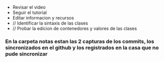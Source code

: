 - Revisar el video
- Seguir el tutorial
- Editar informacion y recursos
- // Identificar la sintaxis de las clases
- // Probar la edicion de contenedores y valores de las clases




### En la carpeta notas estan las 2 capturas de los commits, los sincronizados en el github y los registrados en la casa que no pude sincronizar